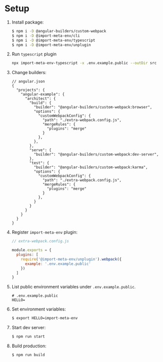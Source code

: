 # Setup

1. Install package:

   ```sh
   $ npm i -D @angular-builders/custom-webpack
   $ npm i -D @import-meta-env/cli
   $ npm i -D @import-meta-env/typescript
   $ npm i -D @import-meta-env/unplugin
   ```

1. Run `typescript` plugin

   ```sh
   npx import-meta-env-typescript -x .env.example.public --outDir src
   ```

1. Change builders:

   ```json5
   // angular.json
   {
     "projects": {
       "angular-example": {
         "architect": {
           "build": {
             "builder": "@angular-builders/custom-webpack:browser",
             "options": {
               "customWebpackConfig": {
                 "path": "./extra-webpack.config.js",
                 "mergeRules": {
                   "plugins": "merge"
                 }
               },
             },
           },
           "serve": {
             "builder": "@angular-builders/custom-webpack:dev-server",
           },
           "test": {
             "builder": "@angular-builders/custom-webpack:karma",
             "options": {
               "customWebpackConfig": {
                 "path": "./extra-webpack.config.js",
                 "mergeRules": {
                   "plugins": "merge"
                 }
               },
             }
           }
         }
       }
     }
   }
   ```

1. Register `import-meta-env` plugin:

   ```js
   // extra-webpack.config.js

   module.exports = {
     plugins: [
       require('@import-meta-env/unplugin').webpack({
         example: '.env.example.public'
       })
     ]
   }
   ```

1. List public environment variables under `.env.example.public`.

   ```
   # .env.example.public
   HELLO=
   ```

1. Set environment variables:

   ```sh
   $ export HELLO=import-meta-env
   ```

1. Start dev server:

   ```sh
   $ npm run start
   ```

1. Build production:

   ```sh
   $ npm run build
   ```
